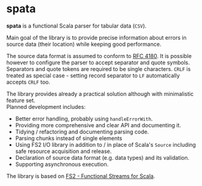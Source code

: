 spata
=====

**spata** is a functional Scala parser for tabular data (`CSV`).

Main goal of the library is to provide precise information about errors in source data (their location) while keeping good performance.

The source data format is assumed to conform to [RFC 4180](https://www.ietf.org/rfc/rfc4180.txt).
It is possible however to configure the parser to accept separator and quote symbols.
Separators and quote tokens are required to be single characters.
`CRLF` is treated as special case - setting record separator to `LF` automatically accepts `CRLF` too.  

The library provides already a practical solution although with minimalistic feature set.  
Planned development includes:
* Better error handling, probably using `handleErrorWith`.
* Providing more comprehensive and clear API and documenting it.
* Tidying / refactoring and documenting parsing code.
* Parsing chunks instead of single elements
* Using FS2 I/O library in addition to / in place of Scala's `Source` including safe resource acquisition and release.
* Declaration of source data format (e.g. data types) and its validation.
* Supporting asynchronous execution.

The library is based on [FS2 - Functional Streams for Scala](https://github.com/functional-streams-for-scala/fs2).
